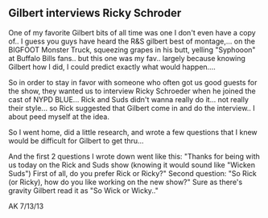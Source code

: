 ﻿## Gilbert interviews Ricky Schroder

One of my favorite Gilbert bits of all time was one I don't even have a copy of.. I guess you guys have heard the R&S gilbert best of montage,... on the BIGFOOT Monster Truck, squeezing grapes in his butt, yelling "Syphooon" at Buffalo Bills fans.. but this one was my fav.. largely because knowing Gilbert how I did, I could predict exactly what would happen....

So in order to stay in favor with someone who often got us good guests for the show, they wanted us to interview Ricky Schroeder when he joined the cast of NYPD BLUE... Rick and Suds didn't wanna really do it... not really their style... so Rick suggested that Gilbert come in and do the interview.. I about peed myself at the idea.

So I went home, did a little research, and wrote a few questions that I knew would be difficult for Gilbert to get thru...

And the first 2 questions I wrote down went like this: "Thanks for being with us today on the Rick and Suds show (knowing it would sound like "Wicken Suds") First of all, do you prefer Rick or Ricky?" Second question: "So Rick (or Ricky), how do you like working on the new show?" Sure as there's gravity Gilbert read it as "So Wick or Wicky.."

AK 7/13/13
